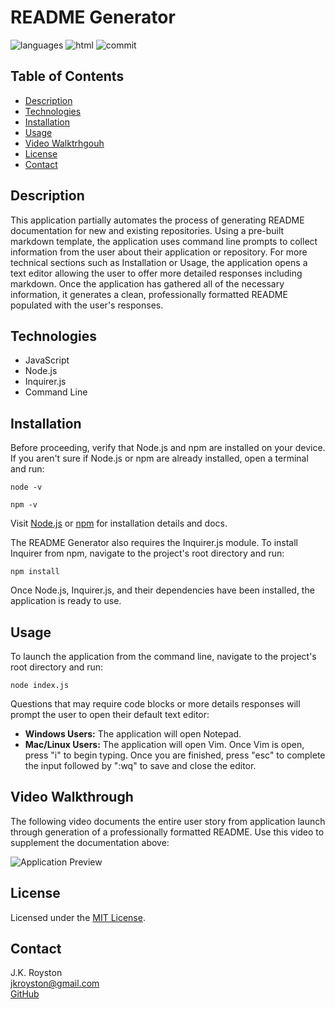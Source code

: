 # README Generator

![languages](https://img.shields.io/github/languages/count/jxhnkndl/readme-generator?style=plastic)
![html](https://img.shields.io/github/languages/top/jxhnkndl/readme-generator?style=plastic)
![commit](https://img.shields.io/github/last-commit/jxhnkndl/readme-generator?style=plastic)

## Table of Contents

* [Description](#description)
* [Technologies](#technologies)
* [Installation](#installation)
* [Usage](#usage)
* [Video Walktrhgouh](#video-walkthrough)
* [License](#license)
* [Contact](#contact)

## Description
This application partially automates the process of generating README documentation for new and existing repositories. Using a pre-built markdown template, the application uses command line prompts to collect information from the user about their application or repository. For more technical sections such as Installation or Usage, the application opens a text editor allowing the user to offer more detailed responses including markdown. Once the application has gathered all of the necessary information, it generates a clean, professionally formatted README populated with the user's responses.

## Technologies
* JavaScript
* Node.js
* Inquirer.js
* Command Line

## Installation
Before proceeding, verify that Node.js and npm are installed on your device. If you aren't sure if Node.js or npm are already installed, open a terminal and run:
```
node -v
```
```
npm -v
```
Visit [Node.js](http://www.nodejs.org/) or [npm](https://docs.npmjs.com/downloading-and-installing-node-js-and-npm) for installation details and docs.  

The README Generator also requires the Inquirer.js module. To install Inquirer from npm, navigate to the project's root directory and run:
```
npm install
```
Once Node.js, Inquirer.js, and their dependencies have been installed, the application is ready to use.

## Usage
To launch the application from the command line, navigate to the project's root directory and run:
```
node index.js
```
Questions that may require code blocks or more details responses will prompt the user to open their default text editor:
* **Windows Users:** The application will open Notepad.
* **Mac/Linux Users:** The application will open Vim. Once Vim is open, press "i" to begin typing. Once you are finished, press "esc" to complete the input followed by ":wq" to save and close the editor. 

## Video Walkthrough
The following video documents the entire user story from application launch through generation of a professionally formatted README. Use this video to supplement the documentation above:  

![Application Preview](assets/readme-generator-demo.gif)

## License
Licensed under the [MIT License](https://opensource.org/licenses/MIT).

## Contact
J.K. Royston  
<jkroyston@gmail.com>  
[GitHub](https://www.github.com/jxhnkndl)